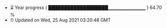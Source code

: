 - ⏳ Year progress { ███████████████████▁▁▁▁▁▁▁▁▁▁▁ } 64.70 %
- ⏰ Updated on Wed, 25 Aug 2021 03:20:48 GMT

